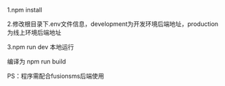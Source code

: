 1.npm install

2.修改根目录下.env文件信息，development为开发环境后端地址，production为线上环境后端地址

3.npm run dev 本地运行

编译为 npm run build

PS：程序需配合fusionsms后端使用
